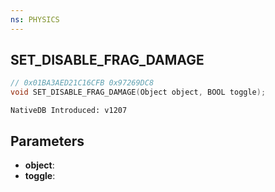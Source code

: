 ```yaml
---
ns: PHYSICS
---
```

## SET_DISABLE_FRAG_DAMAGE

```c
// 0x01BA3AED21C16CFB 0x97269DC8
void SET_DISABLE_FRAG_DAMAGE(Object object, BOOL toggle);
```

```
NativeDB Introduced: v1207
```

## Parameters
* **object**:
* **toggle**:
